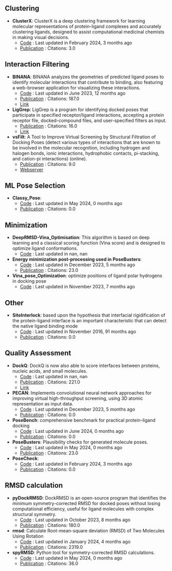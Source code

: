 ## Clustering
- **ClusterX**: ClusterX is a deep clustering framework for learning molecular representations of protein-ligand complexes and accurately clustering ligands, designed to assist computational medicinal chemists in making visual decisions.
	- [Code](https://github.com/ChenSikang/ClusterX) : Last updated in February 2024, 3 months ago
	- [Publication](https://doi.org/10.1093/bib/bbad126) : Citations: 3.0

## Interaction Filtering
- **BINANA**: BINANA analyzes the geometries of predicted ligand poses to identify molecular interactions that contribute to binding, also featuring a web-browser application for visualizing these interactions.
	- [Code](https://github.com/durrantlab/binana) : Last updated in June 2023, 12 months ago
	- [Publication](https://doi.org/10.1016%2Fj.jmgm.2011.01.004) : Citations: 187.0
	- [Link](https://durrantlab.pitt.edu/binana-download/)
- **LigGrep**: LigGrep is a program for identifying docked poses that participate in specified receptor/ligand interactions, accepting a protein receptor file, docked-compound files, and user-specified filters as input.
	- [Publication](https://doi.org/10.1186/s13321-020-00471-2) : Citations: 16.0
	- [Link](https://durrantlab.pitt.edu/liggrep/)
- **vsFilt**: A Tool to Improve Virtual Screening by Structural Filtration of Docking Poses (detect various types of interactions that are known to be involved in the molecular recognition, including hydrogen and halogen bonds, ionic interactions, hydrophobic contacts, pi-stacking, and cation-pi interactions) (online).
	- [Publication](https://doi.org/10.1021/acs.jcim.0c00303) : Citations: 9.0
	- [Webserver](https://biokinet.belozersky.msu.ru/vsfilt)

## ML Pose Selection
- **Classy_Pose**: 
	- [Code](https://github.com/vktrannguyen/Classy_Pose) : Last updated in May 2024, 0 months ago
	- [Publication](https://doi.org/10.1002/aisy.202400238) : Citations: 0.0

## Minimization
- **DeepRMSD-Vina_Optimisation**: This algorithm is based on deep learning and a classical scoring function (Vina score) and is designed to optimize ligand conformations.
	- [Code](<https://github.com/zchwang/DeepRMSD-Vina_Optimization>) : Last updated in nan, nan
- **Energy minimization post-processing used in PoseBusters**: 
	- [Code](https://github.com/maabuu/posebusters_em) : Last updated in December 2023, 5 months ago
	- [Publication](https://doi.org/10.1039/d3sc04185a) : Citations: 23.0
- **Vina_pose_Optimization**: optimize positions of ligand polar hydrogens in docking pose
	- [Code](https://github.com/rongfengzou/vina_pose_optimization) : Last updated in November 2023, 7 months ago

## Other
- **SiteInterlock**: based upon the hypothesis that interfacial rigidification of the protein-ligand interface is an important characteristic that can detect the native ligand binding mode
	- [Code](https://github.com/rasbt/siteinterlock) : Last updated in November 2016, 91 months ago
	- [Publication](https://doi.org/10.1002/prot.25172/full) : Citations: 0.0

## Quality Assessment
- **DockQ**: DockQ is now also able to score interfaces between proteins, nucleic acids, and small molecules.
	- [Code](http://github.com/bjornwallner/DockQ/) : Last updated in nan, nan
	- [Publication](https://doi.org/10.1371/journal.pone.0161879) : Citations: 221.0
	- [Link](https://wallnerlab.org/DockQ)
- **PECAN**: Implements convolutional neural network approaches for improving virtual high-throughput screening, using 3D atomic representation as input data.
	- [Code](https://github.com/LLNL/PECAN2) : Last updated in December 2023, 5 months ago
	- [Publication](https://doi.org/10.3390/make6010030) : Citations: 0.0
- **PoseBench**: comprehensive benchmark for practical protein-ligand docking
	- [Code](https://github.com/BioinfoMachineLearning/PoseBench) : Last updated in June 2024, 0 months ago
	- [Publication](https://doi.org/10.5281/zenodo.11477766.svg) : Citations: 0.0
- **PoseBusters**: Plausibility checks for generated molecule poses.
	- [Code](https://github.com/maabuu/posebusters) : Last updated in May 2024, 0 months ago
	- [Publication](https://doi.org/10.1039/D3SC04185A) : Citations: 23.0
- **PoseCheck**: 
	- [Code](https://github.com/cch1999/posecheck) : Last updated in February 2024, 3 months ago
	- [Publication](https://doi.org/10.5281/zenodo.10208912.svg) : Citations: 0.0

## RMSD calculation
- **pyDockRMSD**: DockRMSD is an open-source program that identifies the minimum symmetry-corrected RMSD for docked poses without losing computational efficiency, useful for ligand molecules with complex structural symmetry.
	- [Code](https://github.com/neudinger/pyDockRMSD) : Last updated in October 2023, 8 months ago
	- [Publication](https://doi.org/10.1186/s13321-019-0362-7) : Citations: 180.0
- **rmsd**: Calculate Root-mean-square deviation (RMSD) of Two Molecules Using Rotation
	- [Code](https://github.com/charnley/rmsd) : Last updated in January 2024, 4 months ago
	- [Publication](https://doi.org/10.1107/S0567739476001873) : Citations: 2319.0
- **spyRMSD**: Python tool for symmetry-corrected RMSD calculations.
	- [Code](https://github.com/RMeli/spyrmsd) : Last updated in May 2024, 0 months ago
	- [Publication](https://doi.org/10.1186/s13321-020-00455-2) : Citations: 36.0
